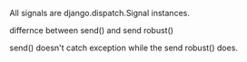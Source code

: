 All signals are django.dispatch.Signal instances. 



differnce between send() and send robust()



send() doesn't catch exception while the send robust() does. 



